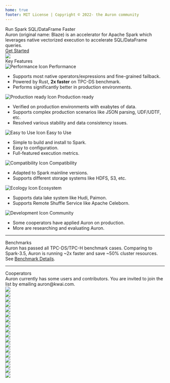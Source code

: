 ```yaml
---
home: true
footer: MIT License | Copyright © 2022- the Auron community
---
```


<div class="home-banner">
  <div class="banner-title-container">
    <div class="banner-title">Run Spark SQL/DataFrame Faster</div>
    <div class="banner-subtitle">Auron (original name: Blaze) is an accelerator for Apache Spark which leverages native vectorized execution to accelerate SQL/DataFrame queries.</div>
    <div class="github-buttons-container"><GitHubBadge /></div>
    <a class="route-link auto-link vp-hero-action-button primary" href="/documents/getting-started" aria-label="Get Started">Get Started</a>
  </div>
  <div class="right-logo-container">
    <div class="right-logo">
      <img src="/logo-mini.png" />
    </div>
  </div>
</div>

<div class="home-para">
  <div class="para-title">Key Features</div>
  <div class="feature-container-wrapper">
    <div class="feature-container">
      <div class="feature-title">
        <img src="/performance_icon.png" alt="Performance Icon"/>
        Performance
      </div>
      <ul class="feature-details">
        <li>Supports most native operators/expressions and fine-grained failback.</li>
        <li>Powered by Rust,  <strong class="bold-text">2x faster</strong> on TPC-DS benchmark.</li>
        <li>Performs significantly better in production environments.</li>
      </ul>
    </div>
    <div class="feature-container">
      <div class="feature-title">
        <img src="/ready_icon.png" alt="Production ready Icon"/>
        Production ready
      </div>
      <ul class="feature-details">
        <li>Verified on production environments with exabytes of data.</li>
        <li>Supports complex production scenarios like JSON parsing, UDF/UDTF, etc.</li>
        <li>Resolved various stability and data consistency issues.</li>
      </ul>
    </div>
    <div class="feature-container">
      <div class="feature-title">
        <img src="/use_icon.png" alt="Easy to Use Icon"/>
        Easy to Use
      </div>
      <ul class="feature-details">
        <li>Simple to build and install to Spark.</li>
        <li>Easy to configuration.</li>
        <li>Full-featured execution metrics.</li>
      </ul>
    </div>
    <div class="feature-container">
      <div class="feature-title">
        <img src="/compatibility_icon.png" alt="Compatibility Icon"/>
        Compatibility
      </div>
      <ul class="feature-details">
        <li>Adapted to Spark mainline versions.</li>
        <li>Supports different storage systems like HDFS, S3, etc.</li>
      </ul>
    </div>
    <div class="feature-container">
      <div class="feature-title">
        <img src="/ecology_icon.png" alt="Ecology Icon"/>
        Ecosystem
      </div>
      <ul class="feature-details">
        <li>Supports data lake system like Hudi, Paimon.</li>
        <li>Supports Remote Shuffle Service like Apache Celeborn.</li>
      </ul>
    </div>
    <div class="feature-container">
      <div class="feature-title">
        <img src="/development_icon.png" alt="Development Icon"/>
        Community
      </div>
      <ul class="feature-details">
        <li>Some cooperators have applied Auron on production.</li>
        <li>More are researching and evaluating Auron.</li>
      </ul>
    </div>
  </div>
</div>
<hr/>

<div class="home-para">
  <div class="para-title">Benchmarks</div>
  <div class="para-text">
    Auron has passed all TPC-DS/TPC-H benchmark cases. Comparing to Spark-3.5, Auron is running ~2x faster and save ~50% cluster resources.
    See <a href="documents/benchmarks">Benchmark Details</a>.
  </div>
  <div class="home-benchmark-container-wrapper">
    <div class="home-benchmark-container">
      <div class="benchmark-chart-container"><BenchmarkChart /></div>
    </div>
  </div>
</div>
<hr/>

<div class="home-para">
  <div class="para-title">Cooperators</div>
  <div class="para-text">
    Auron currently has some users and contributors. You are invited to join the list by emailing auron@kwai.com.
  </div>
  <div class="partners-container">
    <div class="partners">
      <div class="partner-logo"><img src="./img/logo/kwai.png" /></div>
      <div class="partner-logo"><img src="./img/logo/didiglobal.webp" /></div>
      <div class="partner-logo"><img src="./img/logo/bilibili.png" /></div>
      <div class="partner-logo"><img src="./img/logo/xiecheng.png" /></div>
      <div class="partner-logo"><img src="./img/logo/car.png" /></div>
      <div class="partner-logo"><img src="./img/logo/58com.png" /></div>
      <div class="partner-logo"><img src="./img/logo/jjworld.png" /></div>
      <div class="partner-logo"><img src="./img/logo/tcl.png" /></div>
      <div class="partner-logo"><img src="./img/logo/yy.png" /></div>
      <div class="partner-logo"><img src="./img/logo/dmall.png" /></div>
      <div class="partner-logo"><img src="./img/logo/intsig.png" /></div>
      <div class="partner-logo"><img src="./img/logo/wanfang.png" /></div>
      <div class="partner-logo"><img src="./img/logo/brd.png" /></div>
      <div class="partner-logo"><img src="./img/logo/huaxia.png" /></div>
      <div class="partner-logo"><img src="./img/logo/ssc.png" /></div>
      <div class="partner-logo"><img src="./img/logo/hair.png" /></div>
      <div class="partner-logo"><img src="./img/logo/dazhen.jpg" /></div>
      <div class="partner-logo"><img src="./img/logo/lbxdyf.jpg" /></div>
    </div>
  </div>
</div>
